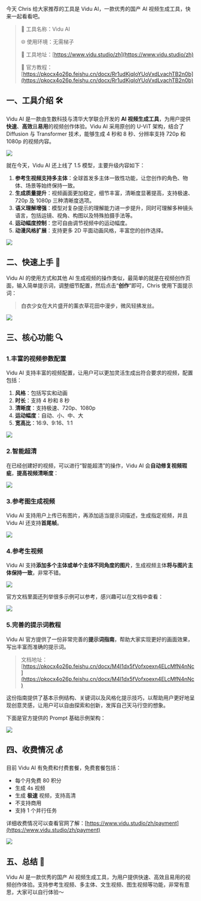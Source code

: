 今天 Chris 给大家推荐的工具是 Vidu AI，一款优秀的国产 AI 视频生成工具，快来一起看看吧。

> 🌟 工具名称：Vidu AI
>
> 🌐 使用环境：无需梯子
>
> 🔗 工具地址：[https://www.vidu.studio/zh](https://www.vidu.studio/zh)
>
> 📒 官方教程：[https://pkocx4o26p.feishu.cn/docx/Rr1udKjqIoYUoVxdLvachTB2n0b](https://pkocx4o26p.feishu.cn/docx/Rr1udKjqIoYUoVxdLvachTB2n0b)

## 一、工具介绍 🛠️

Vidu AI 是一款由生数科技与清华大学联合开发的 **AI 视频生成工具**，为用户提供**快速**、**高效**且**易用**的视频创作体验。Vidu AI 采用原创的 U-ViT 架构，结合了 Diffusion 与 Transformer 技术，能够生成 4 秒和 8 秒、分辨率支持 720p 和 1080p 的视频内容。

![](https://cdn.nlark.com/yuque/0/2024/png/186051/1731507359347-bf5ed633-3890-4742-8fdc-a08ae4672d65.png)

就在今天，Vidu AI 还上线了 1.5 模型，主要升级内容如下：

1. **参考生视频支持多主体**：全球首发多主体一致性功能，让您创作的角色、物体、场景等始终保持一致。
2. **生成质量提升**：视频画面更加稳定，细节丰富，清晰度显著提高，支持极速、720p 及 1080p 三种清晰度选项。
3. **语义理解增强**：模型对复杂提示的理解能力进一步提升，同时可理解多种镜头语言，包括运镜、视角、构图以及特殊拍摄手法等。
4. **运动幅度控制**：您可自由调节视频中的运动幅度。
5. **动漫风格扩展**：支持更多 2D 平面动画风格，丰富您的创作选择。

![](https://cdn.nlark.com/yuque/0/2024/png/186051/1731507697833-87628261-5b5e-40b9-b266-0c45a5b06849.png)

## 二、快速上手 🚀

Vidu AI 的使用方式和其他 AI 生成视频的操作类似，最简单的就是在视频创作页面，输入简单提示词，调整细节配置，然后点击“**创作**”即可，Chris 使用下面提示词：

> <font style="color:rgba(0, 0, 0, 0.85);">白衣少女在大片盛开的薰衣草花田中漫步，微风轻拂发丝。</font>

![](https://cdn.nlark.com/yuque/0/2024/png/186051/1731510288421-85a6064f-3028-46dd-b475-7843983e0973.png)

## 三、核心功能 🔍

### 1.丰富的视频参数配置

Vidu AI 支持丰富的视频配置，让用户可以更加灵活生成出符合要求的视频，配置包括：

1. **风格**：包括写实和动画
2. **时长**：支持 4 秒和 8 秒
3. **清晰度**：支持极速、720p、1080p
4. **运动幅度**：自动、小、中、大
5. **宽高比**：16:9、9:16、1:1

![](https://cdn.nlark.com/yuque/0/2024/png/186051/1731508556741-3e10ccbb-8eab-4b50-8f24-c85abced4bc5.png)

### 2.智能超清

在已经创建好的视频，可以进行“智能超清”的操作，Vidu AI 会**自动修复视频瑕疵**，**提高视频清晰度**：

![](https://cdn.nlark.com/yuque/0/2024/png/186051/1731508766245-9b1ea54c-f31a-4ea0-8d74-8818f974bd20.png)

### 3.参考图生成视频

Vidu AI 支持用户上传已有图片，再添加适当提示词描述，生成指定视频，并且 Vidu AI 还支持**首尾帧**。

![](https://cdn.nlark.com/yuque/0/2024/png/186051/1731509181569-5eb7eb40-1214-4fc7-aa2f-ace498f89ec4.png)

### 4.参考生视频

Vidu AI 支持**添加多个主体或单个主体不同角度的图片**，生成视频主体**将与图片主体保持一致**，非常不错。

![](https://cdn.nlark.com/yuque/0/2024/png/186051/1731509803213-f96133fa-b7c7-4b4a-a6bb-b9b9ef1058a1.png)

官方文档里面还列举很多示例可以参考，感兴趣可以在文档中查看：

![](https://cdn.nlark.com/yuque/0/2024/png/186051/1731510160695-ca872c79-815e-43cb-a4d8-bb7f365051db.png)

### 5.完善的提示词教程

Vidu AI 官方提供了一份非常完善的**提示词指南**，帮助大家实现更好的画面效果，写出丰富而准确的提示词。

> 文档地址：[https://pkocx4o26p.feishu.cn/docx/M4I1dx5fVofxoexn4ELcMfN4nNc](https://pkocx4o26p.feishu.cn/docx/M4I1dx5fVofxoexn4ELcMfN4nNc)

这份指南提供了基本示例结构、关键词以及风格化提示技巧，以帮助用户更好地呈现创意灵感，让用户可以自由探索和创新，发挥自己天马行空的想象。

下面是官方提供的 Prompt 基础示例架构：

![](https://cdn.nlark.com/yuque/0/2024/png/186051/1731508876605-99007140-9873-470b-bad7-3280ca83aa99.png)

## 四、收费情况 💰

目前 Vidu AI 有免费和付费套餐，免费套餐包括：

- 每个月免费 80 积分
- 生成 4s 视频
- 生成 **极速** 视频，支持高清
- 不支持商用
- 支持 1 个并行任务

详细收费情况可以查看官网了解：[https://www.vidu.studio/zh/payment](https://www.vidu.studio/zh/payment)

![](https://cdn.nlark.com/yuque/0/2024/png/186051/1731509335037-576346bc-7425-4d76-bfd0-cc0ae025515f.png)

## 五、总结 📝

Vidu AI 是一款优秀的国产 AI 视频生成工具，为用户提供快速、高效且易用的视频创作体验。支持参考生视频、多主体、文生视频、图生视频等功能，非常有意思，大家可以自行体验～
